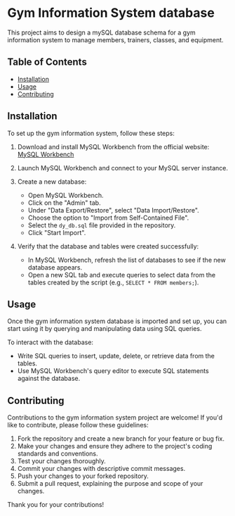 # Gym Information System database

This project aims to design a mySQL database schema for a gym information system to manage members, trainers, classes, and equipment.

## Table of Contents
- [Installation](#installation)
- [Usage](#usage)
- [Contributing](#contributing)

## Installation

To set up the gym information system, follow these steps:

1. Download and install MySQL Workbench from the official website: [MySQL Workbench](https://www.mysql.com/products/workbench/)

2. Launch MySQL Workbench and connect to your MySQL server instance.

3. Create a new database:
   - Open MySQL Workbench.
   - Click on the "Admin" tab.
   - Under "Data Export/Restore", select "Data Import/Restore".
   - Choose the option to "Import from Self-Contained File".
   - Select the `dy_db.sql` file provided in the repository.
   - Click "Start Import".

4. Verify that the database and tables were created successfully:
   - In MySQL Workbench, refresh the list of databases to see if the new database appears.
   - Open a new SQL tab and execute queries to select data from the tables created by the script (e.g., `SELECT * FROM members;`).

## Usage

Once the gym information system database is imported and set up, you can start using it by querying and manipulating data using SQL queries.

To interact with the database:
- Write SQL queries to insert, update, delete, or retrieve data from the tables.
- Use MySQL Workbench's query editor to execute SQL statements against the database.

## Contributing

Contributions to the gym information system project are welcome! If you'd like to contribute, please follow these guidelines:

1. Fork the repository and create a new branch for your feature or bug fix.
2. Make your changes and ensure they adhere to the project's coding standards and conventions.
3. Test your changes thoroughly.
4. Commit your changes with descriptive commit messages.
5. Push your changes to your forked repository.
6. Submit a pull request, explaining the purpose and scope of your changes.

Thank you for your contributions!
